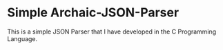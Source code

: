 # Simple Archaic-JSON-Parser
This is a simple JSON Parser that I have developed in the C Programming Language.
